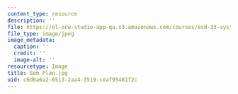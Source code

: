 ```yaml
---
content_type: resource
description: ''
file: https://ol-ocw-studio-app-qa.s3.amazonaws.com/courses/esd-33-systems-engineering-summer-2010/c6d6a6a265132aa43519ceaf95481f2c_Sem_Plan.jpg
file_type: image/jpeg
image_metadata:
  caption: ''
  credit: ''
  image-alt: ''
resourcetype: Image
title: Sem_Plan.jpg
uid: c6d6a6a2-6513-2aa4-3519-ceaf95481f2c
---
```

